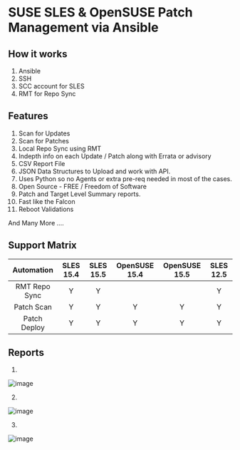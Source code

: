 # SUSE SLES & OpenSUSE Patch Management via Ansible
## How it works
1. Ansible
2. SSH
3. SCC account for SLES
4. RMT for Repo Sync


## Features
1. Scan for Updates
2. Scan for Patches
3. Local Repo Sync using RMT
4. Indepth info on each Update / Patch along with Errata or advisory
5. CSV Report File
6. JSON Data Structures to Upload and work with API.
7. Uses Python so no Agents or extra pre-req needed in most of the cases.
8. Open Source - FREE / Freedom of Software
9. Patch and Target Level Summary reports.
10. Fast like the Falcon
11. Reboot Validations

And Many More ....


## Support Matrix

| Automation        | SLES 15.4   | SLES 15.5   | OpenSUSE 15.4   | OpenSUSE 15.5  | SLES 12.5  |
|:---:|:---:|:---:|:---:|:---:|:---:|
| RMT Repo Sync     | Y  | Y  |    |   |   Y  |
| Patch Scan        | Y  | Y  | Y  | Y  |  Y   |
| Patch Deploy      | Y  | Y  | Y  | Y  |  Y   |

## Reports
1. 
![image](https://github.com/ramzcode/Ansible-for-SUSE-PatchManagement/assets/76745955/adfc7dcb-5cb2-44d3-8c35-075d01e29ab1)

2.
![image](https://github.com/ramzcode/Ansible-for-SUSE-PatchManagement/assets/76745955/ac4b1b06-711a-46b5-9279-e4740dc992c7)

3.
![image](https://github.com/ramzcode/Ansible-for-SUSE-PatchManagement/assets/76745955/6a503ee2-355e-4c7a-aedb-c8e76febc6f2)


